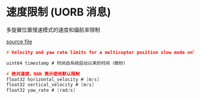 # 速度限制 (UORB 消息)

多旋翼位置慢速模式的速度和偏航率限制

[source file](https://github.com/PX4/PX4-Autopilot/blob/main/msg/VelocityLimits.msg)

```c
# Velocity and yaw rate limits for a multicopter position slow mode only

uint64 timestamp # 时间自系统启动以来的时间（微秒）

# 绝对速度，NAN 表示使用默认限制
float32 horizontal_velocity # [m/s]
float32 vertical_velocity # [m/s]
float32 yaw_rate # [rad/s]
```